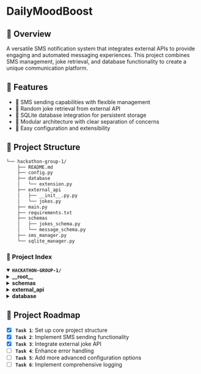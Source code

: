 # DailyMoodBoost

## 📍 Overview

A versatile SMS notification system that integrates external APIs to provide engaging and automated messaging experiences. This project combines SMS management, joke retrieval, and database functionality to create a unique communication platform.

## 👾 Features

- 📱 SMS sending capabilities with flexible management
- 🤣 Random joke retrieval from external API
- 💾 SQLite database integration for persistent storage
- 🔗 Modular architecture with clear separation of concerns
- 🚀 Easy configuration and extensibility

## 📁 Project Structure

```sh
└── hackathon-group-1/
    ├── README.md
    ├── config.py
    ├── database
    │   └── extension.py
    ├── external_api
    │   ├── __init__.py.py
    │   └── jokes.py
    ├── main.py
    ├── requirements.txt
    ├── schemas
    │   ├── jokes_schema.py
    │   └── message_schema.py
    ├── sms_manager.py
    └── sqlite_manager.py
```

### 📂 Project Index
<details open>
	<summary><b><code>HACKATHON-GROUP-1/</code></b></summary>
	<details>
		<summary><b>__root__</b></summary>
		<blockquote>
			<table>
			<tr>
				<td><b>sqlite_manager.py</b></td>
				<td>Manages SQLite database interactions and queries</td>
			</tr>
			<tr>
				<td><b>config.py</b></td>
				<td>Centralized configuration settings for the application</td>
			</tr>
			<tr>
				<td><b>main.py</b></td>
				<td>Primary entry point for the application</td>
			</tr>
			<tr>
				<td><b>requirements.txt</b></td>
				<td>Lists all Python package dependencies</td>
			</tr>
			<tr>
				<td><b>sms_manager.py</b></td>
				<td>Handles SMS sending and related functionalities</td>
			</tr>
			</table>
		</blockquote>
	</details>
	<details>
		<summary><b>schemas</b></summary>
		<blockquote>
			<table>
			<tr>
				<td><b>message_schema.py</b></td>
				<td>Defines data models for message-related structures</td>
			</tr>
			<tr>
				<td><b>jokes_schema.py</b></td>
				<td>Provides data models for joke-related content</td>
			</tr>
			</table>
		</blockquote>
	</details>
	<details>
		<summary><b>external_api</b></summary>
		<blockquote>
			<table>
			<tr>
				<td><b>jokes.py</b></td>
				<td>Interfaces with external joke APIs to fetch random jokes</td>
			</tr>
			</table>
		</blockquote>
	</details>
	<details>
		<summary><b>database</b></summary>
		<blockquote>
			<table>
			<tr>
				<td><b>extension.py</b></td>
				<td>Provides additional database-related utilities</td>
			</tr>
			</table>
		</blockquote>
	</details>
</details>

## 📌 Project Roadmap

- [X] **`Task 1`**: Set up core project structure
- [X] **`Task 2`**: Implement SMS sending functionality
- [X] **`Task 3`**: Integrate external joke API
- [ ] **`Task 4`**: Enhance error handling
- [ ] **`Task 5`**: Add more advanced configuration options
- [ ] **`Task 6`**: Implement comprehensive logging